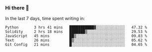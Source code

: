 ### Hi there 👋

In the last 7 days, time spent writing in:

<!--START_SECTION:waka-->
```text
Python       3 hrs 41 mins   ███████████▓░░░░░░░░░░░░░   47.32 % 
Solidity     2 hrs 18 mins   ███████▒░░░░░░░░░░░░░░░░░   29.53 % 
JavaScript   45 mins         ██▒░░░░░░░░░░░░░░░░░░░░░░   09.83 % 
Text         26 mins         █▒░░░░░░░░░░░░░░░░░░░░░░░   05.62 % 
Git Config   21 mins         █░░░░░░░░░░░░░░░░░░░░░░░░   04.65 % 
```
<!--END_SECTION:waka-->
<!--
**jimtje/jimtje** is a ✨ _special_ ✨ repository because its `README.md` (this file) appears on your GitHub profile.


Here are some ideas to get you started:

- 🔭 I’m currently working on ...
- 🌱 I’m currently learning ...
- 👯 I’m looking to collaborate on ...
- 🤔 I’m looking for help with ...
- 💬 Ask me about ...
- 📫 How to reach me: ...
- 😄 Pronouns: ...
- ⚡ Fun fact: ...
-->
